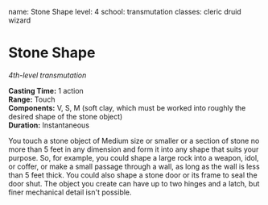 name: Stone Shape level: 4 school: transmutation classes: cleric druid wizard

# Stone Shape
_4th-level transmutation_

**Casting Time:** 1 action    
**Range:** Touch    
**Components:** V, S, M (soft clay, which must be worked into roughly the desired shape of the stone object)    
**Duration:** Instantaneous

You touch a stone object of Medium size or smaller or a section of stone no more than 5 feet in any dimension and form it into any shape that suits your purpose. So, for example, you could shape a large rock into a weapon, idol, or coffer, or make a small passage through a wall, as long as the wall is less than 5 feet thick. You could also shape a stone door or its frame to seal the door shut. The object you create can have up to two hinges and a latch, but finer mechanical detail isn't possible. 
